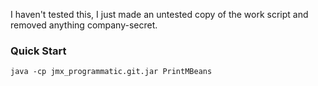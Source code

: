 I haven't tested this, I just made an untested copy of the work script and removed anything company-secret.

### Quick Start

```
java -cp jmx_programmatic.git.jar PrintMBeans
```

